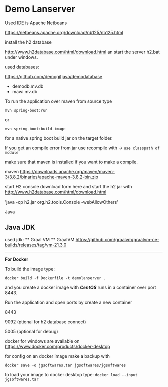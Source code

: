 Demo Lanserver
============================================================


Used IDE is Apache Netbeans

https://netbeans.apache.org/download/nb125/nb125.html




install the h2 database

http://www.h2database.com/html/download.html
an start the server h2.bat under windows.



used databases:

https://github.com/demogitjava/demodatabase

- demodb.mv.db
- mawi.mv.db

                

To run the application over maven from source type

`mvn spring-boot:run`

or

`mvn spring-boot:build-image`

for a native spring boot build jar on the target folder.

If you get an compile error from jar use recompile with -> `use classpath of module`


make sure that maven is installed if you want to make a compile.

maven
https://downloads.apache.org/maven/maven-3/3.8.2/binaries/apache-maven-3.8.2-bin.zip



start H2 console
download form here and start the h2 jar with
http://www.h2database.com/html/download.html

'java -cp h2.jar org.h2.tools.Console -webAllowOthers'





Java 

Java JDK
----------------------------------------------

used jdk:
** Graal VM **
GraalVM
https://github.com/graalvm/graalvm-ce-builds/releases/tag/vm-21.3.0

----------------------------------------------



**For Docker** 

To build the image type:

`docker build -f Dockerfile -t demolanserver .`

and you create a docker image with ***CentOS*** 
runs in a container over port 8443.






Run the application and open ports by create a new container

8443

9092 (ptional for h2 database connect)

5005 (optional for debug)



docker for windows are available on
https://www.docker.com/products/docker-desktop

for config on an docker image make a backup with

`docker save -o jgsoftwares.tar jgsoftwares/jgsoftwares`


to load your image to docker desktop type:
`docker load --input jgsoftwares.tar`

